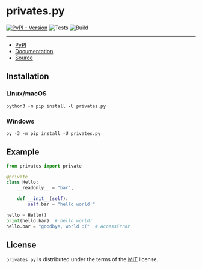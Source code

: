 # privates.py

[![PyPI - Version](https://img.shields.io/pypi/v/privates.py.svg)](https://pypi.org/project/privates.py)
![Tests](https://github.com/ZeroIntensity/privates.py/actions/workflows/tests.yml/badge.svg)
![Build](https://github.com/ZeroIntensity/privates.py/actions/workflows/build.yml/badge.svg)

-----

- [PyPI](https://pypi.org/project/privates.py)
- [Documentation](https://privates.zintensity.dev)
- [Source](https://github.com/ZeroIntensity/privates.py)

## Installation

### Linux/macOS


```console
python3 -m pip install -U privates.py
```

### Windows


```console
py -3 -m pip install -U privates.py
```

## Example

```py
from privates import private

@private
class Hello:
    __readonly__ = "bar",

    def __init__(self):
        self.bar = "hello world!"

hello = Hello()
print(hello.bar)  # hello world!
hello.bar = "goodbye, world :("  # AccessError
```

## License

`privates.py` is distributed under the terms of the [MIT](https://spdx.org/licenses/MIT.html) license.
